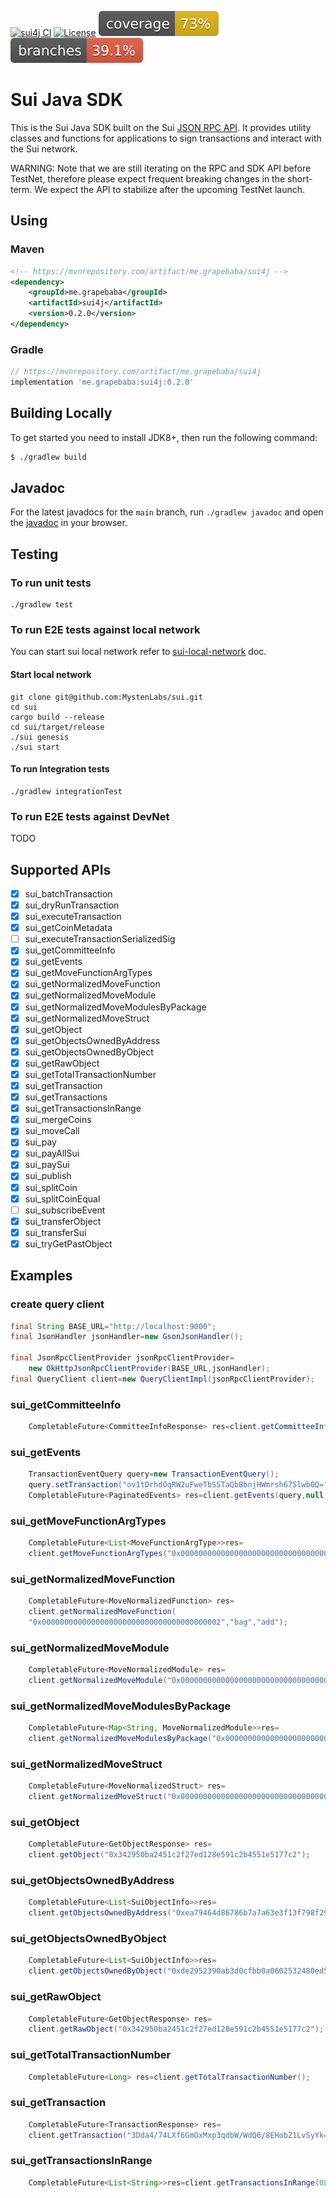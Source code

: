 [![sui4j CI](https://github.com/GrapeBaBa/sui4j/actions/workflows/build.yml/badge.svg?branch=main)](https://github.com/GrapeBaBa/sui4j/actions/workflows/build.yml)
[![License](https://img.shields.io/badge/License-Apache%202.0-blue.svg)](https://opensource.org/licenses/Apache-2.0)
![Coverage](.github/badges/jacoco.svg)
![Branches](.github/badges/branches.svg)

# Sui Java SDK

This is the Sui Java SDK built on the
Sui [JSON RPC API](https://github.com/MystenLabs/sui/blob/main/doc/src/build/json-rpc.md). It
provides utility classes and functions for applications to sign transactions and interact with the
Sui network.

WARNING: Note that we are still iterating on the RPC and SDK API before TestNet, therefore please
expect frequent breaking changes in the short-term. We expect the API to stabilize after the
upcoming TestNet launch.

## Using
### Maven
```xml
<!-- https://mvnrepository.com/artifact/me.grapebaba/sui4j -->
<dependency>
	<groupId>me.grapebaba</groupId>
	<artifactId>sui4j</artifactId>
	<version>0.2.0</version>
</dependency>
```

### Gradle
```groovy
// https://mvnrepository.com/artifact/me.grapebaba/sui4j
implementation 'me.grapebaba:sui4j:0.2.0'
```

## Building Locally

To get started you need to install JDK8+, then run the following command:

```bash
$ ./gradlew build
```

## Javadoc

For the latest javadocs for the `main` branch, run `./gradlew javadoc` and open
the [javadoc](build/docs/javadoc/index.html) in your browser.

## Testing

### To run unit tests

```
./gradlew test
```

### To run E2E tests against local network

You can start sui local network refer
to [sui-local-network](https://github.com/MystenLabs/sui/blob/main/doc/src/build/sui-local-network.md)
doc.

#### Start local network

```
git clone git@github.com:MystenLabs/sui.git
cd sui
cargo build --release
cd sui/target/release
./sui genesis
./sui start
```

#### To run Integration tests

```
./gradlew integrationTest
```

### To run E2E tests against DevNet

TODO

## Supported APIs
- [x] sui_batchTransaction
- [x] sui_dryRunTransaction
- [x] sui_executeTransaction
- [x] sui_getCoinMetadata
- [ ] sui_executeTransactionSerializedSig
- [x] sui_getCommitteeInfo
- [x] sui_getEvents
- [x] sui_getMoveFunctionArgTypes
- [x] sui_getNormalizedMoveFunction
- [x] sui_getNormalizedMoveModule
- [x] sui_getNormalizedMoveModulesByPackage
- [x] sui_getNormalizedMoveStruct
- [x] sui_getObject
- [x] sui_getObjectsOwnedByAddress
- [x] sui_getObjectsOwnedByObject
- [x] sui_getRawObject
- [x] sui_getTotalTransactionNumber
- [x] sui_getTransaction
- [x] sui_getTransactions
- [x] sui_getTransactionsInRange
- [x] sui_mergeCoins
- [x] sui_moveCall
- [x] sui_pay
- [x] sui_payAllSui
- [x] sui_paySui
- [x] sui_publish
- [x] sui_splitCoin
- [x] sui_splitCoinEqual
- [ ] sui_subscribeEvent
- [x] sui_transferObject
- [x] sui_transferSui
- [x] sui_tryGetPastObject

## Examples

### create query client

```java
final String BASE_URL="http://localhost:9000";
final JsonHandler jsonHandler=new GsonJsonHandler();

final JsonRpcClientProvider jsonRpcClientProvider=
	new OkHttpJsonRpcClientProvider(BASE_URL,jsonHandler);
final QueryClient client=new QueryClientImpl(jsonRpcClientProvider);
```

### sui_getCommitteeInfo

```java
	CompletableFuture<CommitteeInfoResponse> res=client.getCommitteeInfo(1L);
```

### sui_getEvents

```java
	TransactionEventQuery query=new TransactionEventQuery();
	query.setTransaction("ov1tDrhdOqRW2uFweTbSSTaQbBbnjHWmrsh675lwb0Q=");
	CompletableFuture<PaginatedEvents> res=client.getEvents(query,null,1,false);
```

### sui_getMoveFunctionArgTypes

```java
	CompletableFuture<List<MoveFunctionArgType>>res=
	client.getMoveFunctionArgTypes("0x0000000000000000000000000000000000000002","bag","add");
```

### sui_getNormalizedMoveFunction

```java
	CompletableFuture<MoveNormalizedFunction> res=
	client.getNormalizedMoveFunction(
	"0x0000000000000000000000000000000000000002","bag","add");
```

### sui_getNormalizedMoveModule

```java
	CompletableFuture<MoveNormalizedModule> res=
	client.getNormalizedMoveModule("0x0000000000000000000000000000000000000002","bag");
```

### sui_getNormalizedMoveModulesByPackage

```java
	CompletableFuture<Map<String, MoveNormalizedModule>>res=
	client.getNormalizedMoveModulesByPackage("0x0000000000000000000000000000000000000002");
```

### sui_getNormalizedMoveStruct

```java
	CompletableFuture<MoveNormalizedStruct> res=
	client.getNormalizedMoveStruct("0x0000000000000000000000000000000000000002","bag","Bag");
```

### sui_getObject

```java
	CompletableFuture<GetObjectResponse> res=
	client.getObject("0x342950ba2451c2f27ed128e591c2b4551e5177c2");
```

### sui_getObjectsOwnedByAddress

```java
	CompletableFuture<List<SuiObjectInfo>>res=
	client.getObjectsOwnedByAddress("0xea79464d86786b7a7a63e3f13f798f29f5e65947");
```

### sui_getObjectsOwnedByObject

```java
	CompletableFuture<List<SuiObjectInfo>>res=
	client.getObjectsOwnedByObject("0xde2952390ab3d0cfbb0a0602532480ed5ec99cf3");
```

### sui_getRawObject

```java
	CompletableFuture<GetObjectResponse> res=
	client.getRawObject("0x342950ba2451c2f27ed128e591c2b4551e5177c2");
```

### sui_getTotalTransactionNumber

```java
	CompletableFuture<Long> res=client.getTotalTransactionNumber();
```

### sui_getTransaction

```java
	CompletableFuture<TransactionResponse> res=
	client.getTransaction("3Dda4/74LXf6GmOxMxp3qdbW/WdQ6/8EHobZ1LvSyYk=");
```

### sui_getTransactionsInRange

```java
	CompletableFuture<List<String>>res=client.getTransactionsInRange(0L,100L);
```
